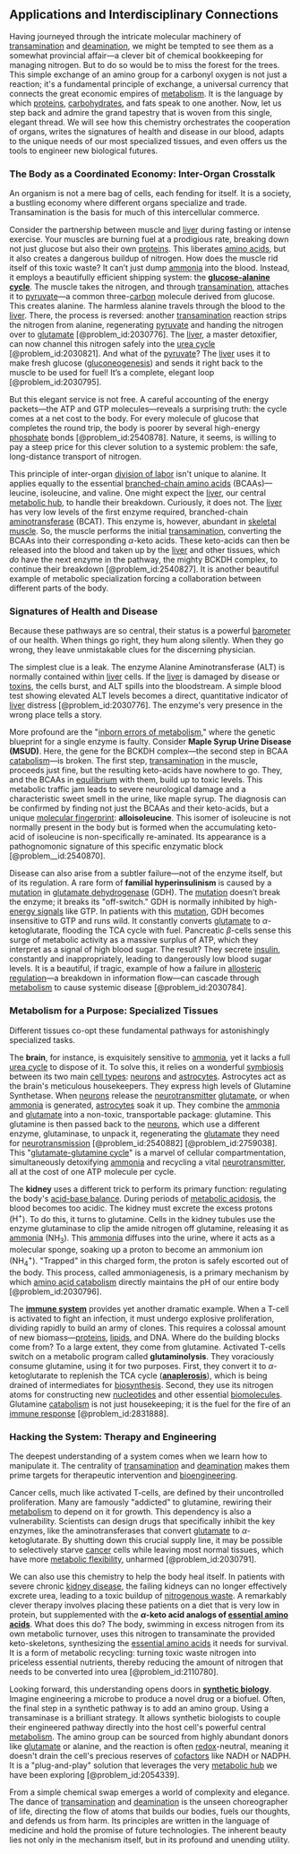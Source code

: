 ## Applications and Interdisciplinary Connections

Having journeyed through the intricate molecular machinery of [transamination](@article_id:162991) and [deamination](@article_id:170345), we might be tempted to see them as a somewhat provincial affair—a clever bit of chemical bookkeeping for managing nitrogen. But to do so would be to miss the forest for the trees. This simple exchange of an amino group for a carbonyl oxygen is not just a reaction; it's a fundamental principle of exchange, a universal currency that connects the great economic empires of [metabolism](@article_id:140228). It is the language by which [proteins](@article_id:264508), [carbohydrates](@article_id:145923), and fats speak to one another. Now, let us step back and admire the grand tapestry that is woven from this single, elegant thread. We will see how this chemistry orchestrates the cooperation of organs, writes the signatures of health and disease in our blood, adapts to the unique needs of our most specialized tissues, and even offers us the tools to engineer new biological futures.

### The Body as a Coordinated Economy: Inter-Organ Crosstalk

An organism is not a mere bag of cells, each fending for itself. It is a society, a bustling economy where different organs specialize and trade. Transamination is the basis for much of this intercellular commerce.

Consider the partnership between muscle and [liver](@article_id:176315) during fasting or intense exercise. Your muscles are burning fuel at a prodigious rate, breaking down not just glucose but also their own [proteins](@article_id:264508). This liberates [amino acids](@article_id:140127), but it also creates a dangerous buildup of nitrogen. How does the muscle rid itself of this toxic waste? It can’t just dump [ammonia](@article_id:155742) into the blood. Instead, it employs a beautifully efficient shipping system: the **[glucose-alanine cycle](@article_id:170773)**. The muscle takes the nitrogen, and through [transamination](@article_id:162991), attaches it to [pyruvate](@article_id:145937)—a common three-[carbon](@article_id:149718) molecule derived from glucose. This creates alanine. The harmless alanine travels through the blood to the [liver](@article_id:176315). There, the process is reversed: another [transamination](@article_id:162991) reaction strips the nitrogen from alanine, regenerating [pyruvate](@article_id:145937) and handing the nitrogen over to [glutamate](@article_id:152838) [@problem_id:2030776]. The [liver](@article_id:176315), a master detoxifier, can now channel this nitrogen safely into the [urea cycle](@article_id:154332) [@problem_id:2030821]. And what of the [pyruvate](@article_id:145937)? The [liver](@article_id:176315) uses it to make fresh glucose ([gluconeogenesis](@article_id:155122)) and sends it right back to the muscle to be used for fuel! It’s a complete, elegant loop [@problem_id:2030795].

But this elegant service is not free. A careful accounting of the energy packets—the ATP and GTP molecules—reveals a surprising truth: the cycle comes at a net cost to the body. For every molecule of glucose that completes the round trip, the body is poorer by several high-energy [phosphate](@article_id:196456) bonds [@problem_id:2540878]. Nature, it seems, is willing to pay a steep price for this clever solution to a systemic problem: the safe, long-distance transport of nitrogen.

This principle of inter-organ [division of labor](@article_id:189832) isn't unique to alanine. It applies equally to the essential [branched-chain amino acids](@article_id:167356) (BCAAs)—leucine, isoleucine, and valine. One might expect the [liver](@article_id:176315), our central [metabolic hub](@article_id:168900), to handle their breakdown. Curiously, it does not. The [liver](@article_id:176315) has very low levels of the first enzyme required, branched-chain [aminotransferase](@article_id:171538) (BCAT). This enzyme is, however, abundant in [skeletal muscle](@article_id:147461). So, the muscle performs the initial [transamination](@article_id:162991), converting the BCAAs into their corresponding $\alpha$-keto acids. These keto-acids can then be released into the blood and taken up by the [liver](@article_id:176315) and other tissues, which *do* have the next enzyme in the pathway, the mighty BCKDH complex, to continue their breakdown [@problem_id:2540827]. It is another beautiful example of metabolic specialization forcing a collaboration between different parts of the body.

### Signatures of Health and Disease

Because these pathways are so central, their status is a powerful [barometer](@article_id:147298) of our health. When things go right, they hum along silently. When they go wrong, they leave unmistakable clues for the discerning physician.

The simplest clue is a leak. The enzyme Alanine Aminotransferase (ALT) is normally contained within [liver](@article_id:176315) cells. If the [liver](@article_id:176315) is damaged by disease or [toxins](@article_id:162544), the cells burst, and ALT spills into the bloodstream. A simple blood test showing elevated ALT levels becomes a direct, quantitative indicator of [liver](@article_id:176315) distress [@problem_id:2030776]. The enzyme's very presence in the wrong place tells a story.

More profound are the "[inborn errors of metabolism](@article_id:171103)," where the genetic blueprint for a single enzyme is faulty. Consider **Maple Syrup Urine Disease (MSUD)**. Here, the gene for the BCKDH complex—the second step in BCAA [catabolism](@article_id:140587)—is broken. The first step, [transamination](@article_id:162991) in the muscle, proceeds just fine, but the resulting keto-acids have nowhere to go. They, and the BCAAs in [equilibrium](@article_id:144554) with them, build up to toxic levels. This metabolic traffic jam leads to severe neurological damage and a characteristic sweet smell in the urine, like maple syrup. The diagnosis can be confirmed by finding not just the BCAAs and their keto-acids, but a unique [molecular fingerprint](@article_id:172037): **alloisoleucine**. This isomer of isoleucine is not normally present in the body but is formed when the accumulating keto-acid of isoleucine is non-specifically re-aminated. Its appearance is a pathognomonic signature of this specific enzymatic block [@problem__id:2540870].

Disease can also arise from a subtler failure—not of the enzyme itself, but of its regulation. A rare form of **familial hyperinsulinism** is caused by a [mutation](@article_id:264378) in [glutamate dehydrogenase](@article_id:170218) (GDH). The [mutation](@article_id:264378) doesn’t break the enzyme; it breaks its "off-switch." GDH is normally inhibited by high-[energy signals](@article_id:190030) like GTP. In patients with this [mutation](@article_id:264378), GDH becomes insensitive to GTP and runs wild. It constantly converts [glutamate](@article_id:152838) to $\alpha$-ketoglutarate, flooding the TCA cycle with fuel. Pancreatic $\beta$-cells sense this surge of metabolic activity as a massive surplus of ATP, which they interpret as a signal of high blood sugar. The result? They secrete [insulin](@article_id:150487), constantly and inappropriately, leading to dangerously low blood sugar levels. It is a beautiful, if tragic, example of how a failure in [allosteric regulation](@article_id:137983)—a breakdown in information flow—can cascade through [metabolism](@article_id:140228) to cause systemic disease [@problem_id:2030784].

### Metabolism for a Purpose: Specialized Tissues

Different tissues co-opt these fundamental pathways for astonishingly specialized tasks.

The **brain**, for instance, is exquisitely sensitive to [ammonia](@article_id:155742), yet it lacks a full [urea cycle](@article_id:154332) to dispose of it. To solve this, it relies on a wonderful [symbiosis](@article_id:141985) between its two main [cell types](@article_id:163667): [neurons](@article_id:197153) and [astrocytes](@article_id:154602). Astrocytes act as the brain's meticulous housekeepers. They express high levels of Glutamine Synthetase. When [neurons](@article_id:197153) release the [neurotransmitter](@article_id:140425) [glutamate](@article_id:152838), or when [ammonia](@article_id:155742) is generated, [astrocytes](@article_id:154602) soak it up. They combine the [ammonia](@article_id:155742) and [glutamate](@article_id:152838) into a non-toxic, transportable package: glutamine. This glutamine is then passed back to the [neurons](@article_id:197153), which use a different enzyme, glutaminase, to unpack it, regenerating the [glutamate](@article_id:152838) they need for [neurotransmission](@article_id:163395) [@problem_id:2540882] [@problem_id:2759038]. This "[glutamate-glutamine cycle](@article_id:178233)" is a marvel of cellular compartmentation, simultaneously detoxifying [ammonia](@article_id:155742) and recycling a vital [neurotransmitter](@article_id:140425), all at the cost of one ATP molecule per cycle.

The **kidney** uses a different trick to perform its primary function: regulating the body's [acid-base balance](@article_id:138841). During periods of [metabolic acidosis](@article_id:148877), the blood becomes too acidic. The kidney must excrete the excess protons ($\text{H}^+$). To do this, it turns to glutamine. Cells in the kidney tubules use the enzyme glutaminase to clip the amide nitrogen off glutamine, releasing it as [ammonia](@article_id:155742) ($\text{NH}_3$). This [ammonia](@article_id:155742) diffuses into the urine, where it acts as a molecular sponge, soaking up a proton to become an ammonium ion ($\text{NH}_4^+$). "Trapped" in this charged form, the proton is safely escorted out of the body. This process, called ammoniagenesis, is a primary mechanism by which [amino acid catabolism](@article_id:174410) directly maintains the pH of our entire body [@problem_id:2030796].

The **[immune system](@article_id:151986)** provides yet another dramatic example. When a T-cell is activated to fight an infection, it must undergo explosive proliferation, dividing rapidly to build an army of clones. This requires a colossal amount of new biomass—[proteins](@article_id:264508), [lipids](@article_id:142830), and DNA. Where do the building blocks come from? To a large extent, they come from glutamine. Activated T-cells switch on a metabolic program called **glutaminolysis**. They voraciously consume glutamine, using it for two purposes. First, they convert it to $\alpha$-ketoglutarate to replenish the TCA cycle (**[anaplerosis](@article_id:152951)**), which is being drained of intermediates for [biosynthesis](@article_id:173778). Second, they use its nitrogen atoms for constructing new [nucleotides](@article_id:271501) and other essential [biomolecules](@article_id:175896). Glutamine [catabolism](@article_id:140587) is not just housekeeping; it is the fuel for the fire of an [immune response](@article_id:141311) [@problem_id:2831888].

### Hacking the System: Therapy and Engineering

The deepest understanding of a system comes when we learn how to manipulate it. The centrality of [transamination](@article_id:162991) and [deamination](@article_id:170345) makes them prime targets for therapeutic intervention and [bioengineering](@article_id:270585).

Cancer cells, much like activated T-cells, are defined by their uncontrolled proliferation. Many are famously "addicted" to glutamine, rewiring their [metabolism](@article_id:140228) to depend on it for growth. This dependency is also a vulnerability. Scientists can design drugs that specifically inhibit the key enzymes, like the aminotransferases that convert [glutamate](@article_id:152838) to $\alpha$-ketoglutarate. By shutting down this crucial supply line, it may be possible to selectively starve [cancer](@article_id:142793) cells while leaving most normal tissues, which have more [metabolic flexibility](@article_id:154098), unharmed [@problem_id:2030791].

We can also use this chemistry to help the body heal itself. In patients with severe chronic [kidney disease](@article_id:175503), the failing kidneys can no longer effectively excrete urea, leading to a toxic buildup of [nitrogenous waste](@article_id:142018). A remarkably clever therapy involves placing these patients on a diet that is very low in protein, but supplemented with the **$\alpha$-keto acid analogs of [essential amino acids](@article_id:168893)**. What does this do? The body, swimming in excess nitrogen from its own metabolic turnover, uses this nitrogen to transaminate the provided keto-skeletons, synthesizing the [essential amino acids](@article_id:168893) it needs for survival. It is a form of metabolic recycling: turning toxic waste nitrogen into priceless essential nutrients, thereby reducing the amount of nitrogen that needs to be converted into urea [@problem_id:2110780].

Looking forward, this understanding opens doors in **[synthetic biology](@article_id:140983)**. Imagine engineering a microbe to produce a novel drug or a biofuel. Often, the final step in a synthetic pathway is to add an amino group. Using a transaminase is a brilliant strategy. It allows synthetic biologists to couple their engineered pathway directly into the host cell's powerful central [metabolism](@article_id:140228). The amino group can be sourced from highly abundant donors like [glutamate](@article_id:152838) or alanine, and the reaction is often [redox](@article_id:137952)-neutral, meaning it doesn't drain the cell's precious reserves of [cofactors](@article_id:137009) like NADH or NADPH. It is a "plug-and-play" solution that leverages the very [metabolic hub](@article_id:168900) we have been exploring [@problem_id:2054339].

From a simple chemical swap emerges a world of complexity and elegance. The dance of [transamination](@article_id:162991) and [deamination](@article_id:170345) is the unseen choreographer of life, directing the flow of atoms that builds our bodies, fuels our thoughts, and defends us from harm. Its principles are written in the language of medicine and hold the promise of future technologies. The inherent beauty lies not only in the mechanism itself, but in its profound and unending utility.